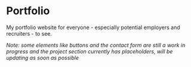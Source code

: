 # Portfolio

My portfolio website for everyone - especially potential employers and recruiters - to see.

*Note: some elements like buttons and the contact form are still a work in progress and the project section currently has placeholders, will be updating as soon as possible*